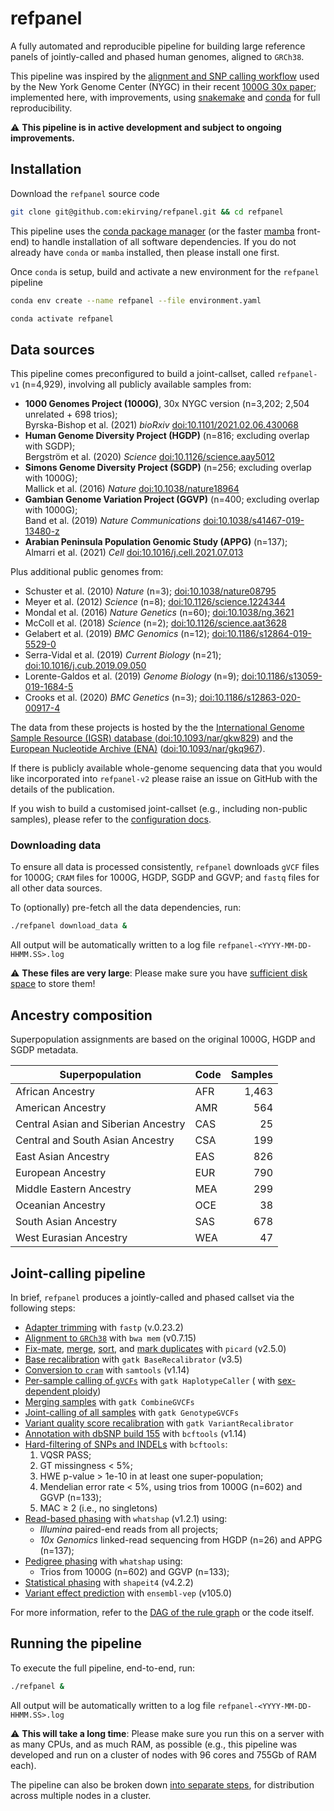 # refpanel

A fully automated and reproducible pipeline for building large reference panels of jointly-called and phased human
genomes, aligned to `GRCh38`.

This pipeline was inspired by the [alignment and SNP calling workflow](
http://ftp.1000genomes.ebi.ac.uk/vol1/ftp/data_collections/1000G_2504_high_coverage/20190405_NYGC_b38_pipeline_description.pdf)
used by the New York Genome Center (NYGC) in their recent [1000G 30x paper](
https://www.biorxiv.org/content/10.1101/2021.02.06.430068); implemented here, with improvements,
using [snakemake](https://snakemake.readthedocs.io/en/stable/) and
[conda](https://docs.conda.io/projects/conda/en/latest/) for full reproducibility.

:warning: **This pipeline is in active development and subject to ongoing improvements.**

## Installation

Download the `refpanel` source code

```bash
git clone git@github.com:ekirving/refpanel.git && cd refpanel
```

This pipeline uses the [conda package manager](https://docs.conda.io/projects/conda/en/latest/index.html) (or the
faster [mamba](https://mamba.readthedocs.io/en/latest/index.html) front-end) to handle installation of all software
dependencies. If you do not already have `conda` or `mamba` installed, then please install one first.

Once `conda` is setup, build and activate a new environment for the `refpanel` pipeline

```bash
conda env create --name refpanel --file environment.yaml
```

```bash
conda activate refpanel
```

## Data sources

This pipeline comes preconfigured to build a joint-callset, called `refpanel-v1` (n=4,929), involving all publicly 
available samples from:

* **1000 Genomes Project (1000G)**, 30x NYGC version (n=3,202; 2,504 unrelated + 698 trios); \
  Byrska-Bishop et al. (2021) *bioRxiv* [doi:10.1101/2021.02.06.430068](https://doi.org/10.1101/2021.02.06.430068)
* **Human Genome Diversity Project (HGDP)** (n=816; excluding overlap with SGDP); \
  Bergström et al. (2020) *Science* [doi:10.1126/science.aay5012](https://doi.org/10.1126/science.aay5012)
* **Simons Genome Diversity Project (SGDP)** (n=256; excluding overlap with 1000G); \
  Mallick et al. (2016) *Nature* [doi:10.1038/nature18964](https://doi.org/10.1038/nature18964)
* **Gambian Genome Variation Project (GGVP)** (n=400; excluding overlap with 1000G); \
  Band et al. (2019) *Nature Communications* [doi:10.1038/s41467-019-13480-z](https://doi.org/10.1038/s41467-019-13480-z)
* **Arabian Peninsula Population Genomic Study (APPG)**  (n=137); \
  Almarri et al. (2021) *Cell* [doi:10.1016/j.cell.2021.07.013](https://doi.org/10.1016/j.cell.2021.07.013)

Plus additional public genomes from:
* Schuster et al. (2010) *Nature* (n=3); [doi:10.1038/nature08795](https://doi.org/10.1038/nature08795) 
* Meyer et al. (2012) *Science* (n=8); [doi:10.1126/science.1224344](https://doi.org/10.1126/science.1224344)
* Mondal et al. (2016) *Nature Genetics* (n=60); [doi:10.1038/ng.3621](https://doi.org/10.1038/ng.3621)
* McColl et al. (2018) *Science* (n=2); [doi:10.1126/science.aat3628](https://doi.org/10.1126/science.aat3628)
* Gelabert et al. (2019) *BMC Genomics* (n=12); [doi:10.1186/s12864-019-5529-0](https://doi.org/10.1186/s12864-019-5529-0)
* Serra-Vidal et al. (2019) *Current Biology* (n=21); [doi:10.1016/j.cub.2019.09.050](https://doi.org/10.1016/j.cub.2019.09.050)
* Lorente-Galdos et al. (2019) *Genome Biology* (n=9); [doi:10.1186/s13059-019-1684-5](https://doi.org/10.1186/s13059-019-1684-5)
* Crooks et al. (2020) *BMC Genetics* (n=3); [doi:10.1186/s12863-020-00917-4](https://doi.org/10.1186/s12863-020-00917-4)

The data from these projects is hosted by the
the [International Genome Sample Resource (IGSR) database ](https://www.internationalgenome.org/)
([doi:10.1093/nar/gkw829](https://doi.org/10.1093/nar/gkw829)) and the [European Nucleotide Archive (ENA)](
https://www.ebi.ac.uk/ena/browser/home) ([doi:10.1093/nar/gkq967](https://doi.org/10.1093/nar/gkq967)).

If there is publicly available whole-genome sequencing data that you would like incorporated into `refpanel-v2` please
raise an issue on GitHub with the details of the publication.

If you wish to build a customised joint-callset (e.g., including non-public samples), please refer to
the [configuration docs](docs/config.md).

### Downloading data

To ensure all data is processed consistently, `refpanel` downloads `gVCF` files for 1000G; `CRAM` files for 1000G, HGDP, 
SGDP and GGVP;  and `fastq` files for all other data sources.

To (optionally) pre-fetch all the data dependencies, run:

```bash
./refpanel download_data &
```

All output will be automatically written to a log file `refpanel-<YYYY-MM-DD-HHMM.SS>.log` 

:warning: **These files are very large**: Please make sure you have [sufficient disk space](docs/diskspace.md) to store
them!

## Ancestry composition

Superpopulation assignments are based on the original 1000G, HGDP and SGDP metadata.

| Superpopulation                     | Code | Samples |
|-------------------------------------|------|--------:|
| African Ancestry                    | AFR  |   1,463 |
| American Ancestry                   | AMR  |     564 |
| Central Asian and Siberian Ancestry | CAS  |      25 |
| Central and South Asian Ancestry    | CSA  |     199 |
| East Asian Ancestry                 | EAS  |     826 |
| European Ancestry                   | EUR  |     790 |
| Middle Eastern Ancestry             | MEA  |     299 |
| Oceanian Ancestry                   | OCE  |      38 |
| South Asian Ancestry                | SAS  |     678 |
| West Eurasian Ancestry              | WEA  |      47 |

## Joint-calling pipeline

In brief, `refpanel` produces a jointly-called and phased callset via the following steps:

* [Adapter trimming](rules/02-align.smk) with `fastp` (v.0.23.2)
* [Alignment to `GRCh38`](rules/02-align.smk) with `bwa mem` (v0.7.15)
* [Fix-mate](rules/02-align.smk), [merge](rules/02-align.smk), [sort](rules/02-align.smk),
  and [mark duplicates](rules/02-align.smk) with `picard` (v2.5.0)
* [Base recalibration](rules/02-align.smk) with `gatk BaseRecalibrator` (v3.5)
* [Conversion to `cram`](rules/02-align.smk) with `samtools` (v1.14)
* [Per-sample calling of `gVCFs`](rules/04-call.smk) with `gatk HaplotypeCaller` (
  with [sex-dependent ploidy](https://ftp.1000genomes.ebi.ac.uk/vol1/ftp/data_collections/1000G_2504_high_coverage/working/20190425_NYGC_GATK/raw_calls_updated/README_2021November05_NYGCrawcalls_updated.docx))
* [Merging samples](rules/05-merge-calls.smk) with `gatk CombineGVCFs`
* [Joint-calling of all samples](rules/06-joint-call.smk) with `gatk GenotypeGVCFs`
* [Variant quality score recalibration](rules/06-joint-call.smk) with `gatk VariantRecalibrator`
* [Annotation with dbSNP build 155](rules/06-joint-call.smk) with `bcftools` (v1.14)
* [Hard-filtering of SNPs and INDELs](rules/06-joint-call.smk) with `bcftools`:
    1) VQSR PASS;
    2) GT missingness < 5%;
    3) HWE p-value > 1e-10 in at least one super-population;
    4) Mendelian error rate < 5%, using trios from 1000G (n=602) and GGVP (n=133);
    5) MAC ≥ 2 (i.e., no singletons)
* [Read-based phasing](rules/07-phase-reads.smk) with `whatshap` (v1.2.1) using:
    * _Illumina_ paired-end reads from all projects;
    * _10x Genomics_ linked-read sequencing from HGDP (n=26) and APPG (n=137);
* [Pedigree phasing](rules/08-phase-trios.smk) with `whatshap` using:
    * Trios from 1000G (n=602) and GGVP (n=133);
* [Statistical phasing](rules/09-phase-stat.smk) with `shapeit4` (v4.2.2)
* [Variant effect prediction](rules/10-ensembl-vep.smk) with `ensembl-vep` (v105.0)

For more information, refer to the [DAG of the rule graph](docs/rulegraph.pdf) or the code itself.

## Running the pipeline

To execute the full pipeline, end-to-end, run:

```bash
./refpanel &
```

All output will be automatically written to a log file `refpanel-<YYYY-MM-DD-HHMM.SS>.log`

:warning: **This will take a long time**: Please make sure you run this on a server with as many CPUs, and as much RAM,
as possible (e.g., this pipeline was developed and run on a cluster of nodes with 96 cores and 755Gb of RAM each).

The pipeline can also be broken down [into separate steps](docs/steps.md), for distribution across multiple nodes in a
cluster.